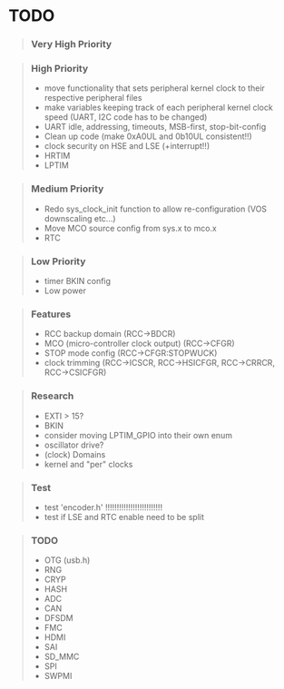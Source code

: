# TODO
>### Very High Priority

>### High Priority
>* move functionality that sets peripheral kernel clock to their respective peripheral files
>* make variables keeping track of each peripheral kernel clock speed (UART, I2C code has to be changed)
>* UART idle, addressing, timeouts, MSB-first, stop-bit-config
>* Clean up code (make 0xA0UL and 0b10UL consistent!!)
>* clock security on HSE and LSE (+interrupt!!)
>* HRTIM
>* LPTIM

>### Medium Priority
>* Redo sys_clock_init function to allow re-configuration (VOS downscaling etc...)
>* Move MCO source config from sys.x to mco.x
>* RTC

>### Low Priority
>* timer BKIN config
>* Low power

>### Features
>* RCC backup domain (RCC->BDCR)
>* MCO (micro-controller clock output) (RCC->CFGR)
>* STOP mode config (RCC->CFGR:STOPWUCK)
>* clock trimming (RCC->ICSCR, RCC->HSICFGR, RCC->CRRCR, RCC->CSICFGR)

>### Research
>* EXTI > 15?
>* BKIN
>* consider moving LPTIM_GPIO into their own enum
>* oscillator drive?
>* (clock) Domains
>* kernel and "per" clocks

>### Test
>* test 'encoder.h' !!!!!!!!!!!!!!!!!!!!!!!!!
>* test if LSE and RTC enable need to be split

>### TODO
>* OTG      (usb.h)
>* RNG
>* CRYP
>* HASH
>* ADC
>* CAN
>* DFSDM
>* FMC
>* HDMI
>* SAI
>* SD_MMC
>* SPI
>* SWPMI


